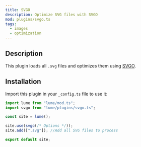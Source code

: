 ```yaml
---
title: SVGO
description: Optimize SVG files with SVGO
mod: plugins/svgo.ts
tags:
  - images
  - optimization
---
```


## Description

This plugin loads all `.svg` files and optimizes them using
[SVGO](https://github.com/svg/svgo).

## Installation

Import this plugin in your `_config.ts` file to use it:

```js
import lume from "lume/mod.ts";
import svgo from "lume/plugins/svgo.ts";

const site = lume();

site.use(svgo(/* Options */));
site.add([".svg"]); //Add all SVG files to process

export default site;
```
